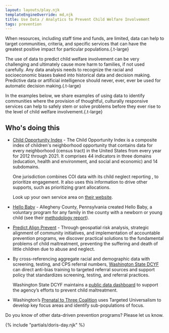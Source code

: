 ```yaml
---
layout: layouts/play.njk
templateEngineOverride: md,njk
title: Use Data / Analytics to Prevent Child Welfare Involvement
tags: prevention
---
```


When resources, including staff time and funds, are limited, data can help to target communities, criteria, and specific services that can have the greatest positive impact for particular populations.{.t-large}

The use of data to predict child welfare involvement can be very challenging and ultimately cause more harm to families, if not used carefully. Any data analysis needs to recognize the racial and socioeconomic biases baked into historical data and decision making. Predictive data or artificial intelligence should never, ever, ever be used for automatic decision making.{.t-large}

In the examples below, we share examples of using data to identify communities where the provision of thoughtful, culturally responsive services can help to safely stem or solve problems before they ever rise to the level of child welfare involvement.{.t-large}

## Who's doing this

* [Child Opportunity Index](https://www.diversitydatakids.org/child-opportunity-index) - The Child Opportunity Index is a composite index of children's neighborhood opportunity that contains data for every neighborhood (census tract) in the United States from every year for 2012 through 2021. It comprises 44 indicators in three domains (education, health and environment, and social and economic) and 14 subdomains.

  One jurisdiction combines COI data with its child neglect reporting , to prioritize engagement. It also uses this information to drive other supports, such as prioritizing grant allocations.

  Look up your own service area on [their website](https://www.diversitydatakids.org/child-opportunity-index).

* [Hello Baby](https://www.alleghenycounty.us/Services/Human-Services-DHS/DHS-News-and-Events/Accomplishments-and-Innovations/Hello-Baby) - Allegheny County, Pennsylvania created Hello Baby, a voluntary program for any family in the county with a newborn or young child (see their [methodology report](https://www.alleghenycounty.us/files/assets/county/v/1/services/dhs/documents/news-and-events/accomplishments-and-innovations/hello-baby/hello-baby-methodology-report_9-9-20-v2.pdf)).

* [Predict Align Prevent](https://www.predict-align-prevent.org/) - Through geospatial risk analysis, strategic alignment of community initiatives, and implementation of accountable prevention programs, we discover practical solutions to the fundamental problems of child maltreatment, preventing the suffering and death of little children due to abuse and neglect.

* By cross-referencing aggregate racial and demographic data with screening, testing, and CPS referral numbers, [Washington State DCYF](https://www.dcyf.wa.gov/safety/plan-safe-care/racial-equity) can direct anti-bias training to targeted referral sources and support policy that standardizes screening, testing, and referral practices.

  Washington State DCYF maintains a [public data dashboard](https://dcyf.wa.gov/practice/oiaa/reports/prevention-dashboard) to support the agency’s efforts to prevent child maltreatment.

* Washington’s [Prenatal to Three Coalition](https://withinreachwa.org/washington-prenatal-to-three-coalition) uses Targeted Universalism to develop key focus areas and identify sub-populations of focus.
      
Do you know of other data-driven prevention programs? Please let us know.

{% include "partials/doris-day.njk" %}